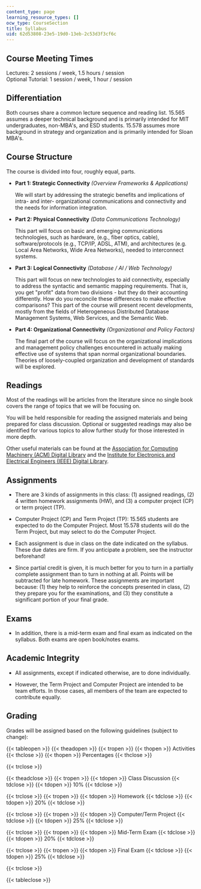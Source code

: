 ```yaml
---
content_type: page
learning_resource_types: []
ocw_type: CourseSection
title: Syllabus
uid: 62d53808-23e5-19d0-13eb-2c53d3f3cf6c
---
```


Course Meeting Times
--------------------

Lectures: 2 sessions / week, 1.5 hours / session  
Optional Tutorial: 1 session / week, 1 hour / session

Differentiation
---------------

Both courses share a common lecture sequence and reading list. 15.565 assumes a deeper technical background and is primarily intended for MIT undergraduates, non-MBA's, and ESD students. 15.578 assumes more background in strategy and organization and is primarily intended for Sloan MBA's.

Course Structure
----------------

The course is divided into four, roughly equal, parts.

*   **Part 1: Strategic Connectivity** _(Overview Frameworks & Applications)_
    
    We will start by addressing the strategic benefits and implications of intra- and inter- organizational communications and connectivity and the needs for information integration.
    
*   **Part 2: Physical Connectivity** _(Data Communications Technology)_
    
    This part will focus on basic and emerging communications technologies, such as hardware, (e.g., fiber optics, cable), software/protocols (e.g., TCP/IP, ADSL, ATM), and architectures (e.g. Local Area Networks, Wide Area Networks), needed to interconnect systems.
    
*   **Part 3: Logical Connectivity** _(Database / AI / Web Technology)_
    
    This part will focus on new technologies to aid connectivity, especially to address the syntactic and semantic mapping requirements. That is, you get "profit" data from two divisions - but they do their accounting differently. How do you reconcile these differences to make effective comparisons? This part of the course will present recent developments, mostly from the fields of Heterogeneous Distributed Database Management Systems, Web Services, and the Semantic Web.
    
*   **Part 4: Organizational Connectivity** _(Organizational and Policy Factors)_
    
    The final part of the course will focus on the organizational implications and management policy challenges encountered in actually making effective use of systems that span normal organizational boundaries. Theories of loosely-coupled organization and development of standards will be explored.
    

Readings
--------

Most of the readings will be articles from the literature since no single book covers the range of topics that we will be focusing on.

You will be held responsible for reading the assigned materials and being prepared for class discussion. Optional or suggested readings may also be identified for various topics to allow further study for those interested in more depth.

Other useful materials can be found at the [Association for Computing Machinery (ACM) Digital Library](http://www.acm.org/dl/) and the [Institute for Electronics and Electrical Engineers (IEEE) Digital Library](http://ieeexplore.ieee.org/).

Assignments
-----------

*   There are 3 kinds of assignments in this class: (1) assigned readings, (2) 4 written homework assignments (HW), and (3) a computer project (CP) or term project (TP).
    
*   Computer Project (CP) and Term Project (TP): 15.565 students are expected to do the Computer Project. Most 15.578 students will do the Term Project, but may select to do the Computer Project.
    
*   Each assignment is due in class on the date indicated on the syllabus. These due dates are firm. If you anticipate a problem, see the instructor beforehand!
    
*   Since partial credit is given, it is much better for you to turn in a partially complete assignment than to turn in nothing at all. Points will be subtracted for late homework. These assignments are important because: (1) they help to reinforce the concepts presented in class, (2) they prepare you for the examinations, and (3) they constitute a significant portion of your final grade.
    

Exams
-----

*   In addition, there is a mid-term exam and final exam as indicated on the syllabus. Both exams are open book/notes exams.

Academic Integrity
------------------

*   All assignments, except if indicated otherwise, are to done individually.
    
*   However, the Term Project and Computer Project are intended to be team efforts. In those cases, all members of the team are expected to contribute equally.
    

Grading
-------

Grades will be assigned based on the following guidelines (subject to change):

{{< tableopen >}}
{{< theadopen >}}
{{< tropen >}}
{{< thopen >}}
Activities
{{< thclose >}}
{{< thopen >}}
Percentages
{{< thclose >}}

{{< trclose >}}

{{< theadclose >}}
{{< tropen >}}
{{< tdopen >}}
Class Discussion
{{< tdclose >}}
{{< tdopen >}}
10%
{{< tdclose >}}

{{< trclose >}}
{{< tropen >}}
{{< tdopen >}}
Homework
{{< tdclose >}}
{{< tdopen >}}
20%
{{< tdclose >}}

{{< trclose >}}
{{< tropen >}}
{{< tdopen >}}
Computer/Term Project
{{< tdclose >}}
{{< tdopen >}}
25%
{{< tdclose >}}

{{< trclose >}}
{{< tropen >}}
{{< tdopen >}}
Mid-Term Exam
{{< tdclose >}}
{{< tdopen >}}
20%
{{< tdclose >}}

{{< trclose >}}
{{< tropen >}}
{{< tdopen >}}
Final Exam
{{< tdclose >}}
{{< tdopen >}}
25%
{{< tdclose >}}

{{< trclose >}}

{{< tableclose >}}